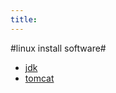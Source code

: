 ```yaml
---
title: 
---
```



#linux install software#

- [jdk](/linux_software/jdk.html)
- [tomcat](/linux_software/tomcat.html)